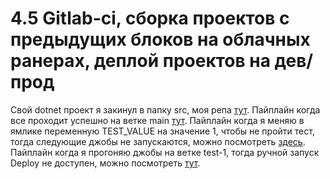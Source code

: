 #  4.5 Gitlab-ci, сборка проектов с предыдущих блоков на облачных ранерах, деплой проектов на дев/прод

Свой dotnet проект я закинул в папку src, моя репа [тут](https://gitlab.com/xokage/exchangeservice/-/tree/main).
Пайплайн когда все проходит успешно на ветке main [тут](https://gitlab.com/xokage/exchangeservice/-/pipelines/561141798).
Пайплайн когда я меняю в ямлике переменную TEST_VALUE на значение 1, чтобы не пройти тест, тогда следующие джобы не запускаются, можно посмотреть [здесь](https://gitlab.com/xokage/exchangeservice/-/pipelines/561127398).
Пайплайн когда я прогоняю джобы на ветке test-1, тогда ручной запуск Deploy не доступен, можно посмотреть [тут](https://gitlab.com/xokage/exchangeservice/-/pipelines/561145768).